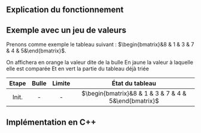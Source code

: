 ## Explication du fonctionnement


## Exemple avec un jeu de valeurs

Prenons comme exemple le tableau suivant : $\begin{bmatrix}&8 & 1 & 3 & 7 & 4 & 5&\end{bmatrix}$.

On affichera en orange la valeur dite de la bulle
En jaune la valeur à laquelle elle est comparée
Et en vert la partie du tableau déjà triée

|  Etape  | Bulle | Limite | État du tableau |
|:-------:|:-----:|:------:|:---------------:|
| Init.   |   -   |   -   |$\begin{bmatrix}&8 & 1 & 3 & 7 & 4 & 5&\end{bmatrix}$|

## Implémentation en C++